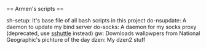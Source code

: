 == Armen's scripts ==

sh-setup:      It's base file of all bash scripts in this project
do-nsupdate:   A daemon to update my bind server
do-socks:      A daemon for my socks proxy (deprecated, use <a href="https://github.com/apenwarr/sshuttle">sshuttle</a> instead)
gw:            Downloads wallpwpers from National Geographic's pichture of the day
dzen:          My dzen2 stuff
